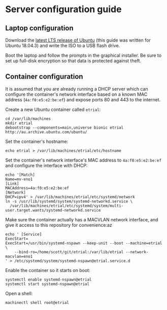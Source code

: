 # Server configuration guide

## Laptop configuration

Download the [latest LTS release of Ubuntu][ubuntu-dl] (this guide was written
for Ubuntu 18.04.3) and write the ISO to a USB flash drive.

[ubuntu-dl]: https://ubuntu.com/download/desktop

Boot the laptop and follow the prompts in the graphical installer. Be sure to
set up full-disk encryption so that data is protected against theft.

## Container configuration

It is assumed that you are already running a DHCP server which can configure
the container's network interface based on a known MAC address
(`4a:f0:e5:e2:be:ef`) and expose ports 80 and 443 to the internet.

[1]: https://wiki.archlinux.org/index.php/Systemd-nspawn#Create_a_Debian_or_Ubuntu_environment

Create a new Ubuntu container called `etrial`:

    cd /var/lib/machines
    mkdir etrial
    debootstrap --components=main,universe bionic etrial http://au.archive.ubuntu.com/ubuntu/

Set the container's hostname:

    echo etrial > /var/lib/machines/etrial/etc/hostname

Set the container's network interface's MAC address to `4a:f0:e5:e2:be:ef` and
configure the interface with DHCP:

    echo '[Match]
    Name=mv-eno1
    [Link]
    MACAddress=4a:f0:e5:e2:be:ef
    [Network]
    DHCP=ipv4' > /var/lib/machines/etrial/etc/systemd/network
    ln -s /usr/lib/systemd/system/systemd-networkd.service \
      /var/lib/machines/etrial/etc/systemd/system/multi-user.target.wants/systemd-networkd.service

Make sure the container actually has a MACVLAN network interface, and give it
access to this repository for convenience:az

    echo ' [Service]
    ExecStart=
    ExecStart=/usr/bin/systemd-nspawn --keep-unit --boot --machine=etrial \
        --bind-ro=/home/scott/git/etrial:/var/lib/etrial --network-macvlan=eno1
    ' > /etc/systemd/system/systemd-nspawn@etrial.service.d

Enable the container so it starts on boot:

    systemctl enable systemd-nspawn@etrial
    systemctl start systemd-nspawn@etrial

Open a shell:

    machinectl shell root@etrial

